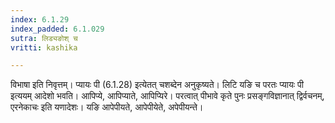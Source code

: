 ```yaml
---
index: 6.1.29
index_padded: 6.1.029
sutra: लिड्यङोश् च
vritti: kashika

---
```

विभाषा इति निवृत्तम्। प्यायः पी (6.1.28) इत्येतत् चशब्देन अनुकृष्यते। लिटि यङि च परतः प्यायः पी इत्ययम् आदेशो भवति। आपिप्ये, आपिप्याते, आपिप्यिरे। परत्वात् पीभावे कृते पुनः प्रसङ्गविज्ञानात् द्विर्वचनम्, एरनेकाचः इति यणादेशः। यङि आपेपीयते, आपेपीयेते, अपेपीयन्ते।